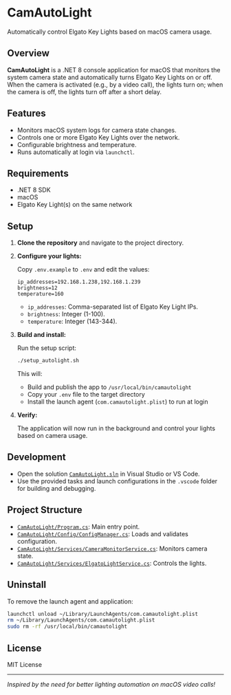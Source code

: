 # CamAutoLight

Automatically control Elgato Key Lights based on macOS camera usage.

## Overview

**CamAutoLight** is a .NET 8 console application for macOS that monitors the system camera state and automatically turns Elgato Key Lights on or off. When the camera is activated (e.g., by a video call), the lights turn on; when the camera is off, the lights turn off after a short delay.

## Features

- Monitors macOS system logs for camera state changes.
- Controls one or more Elgato Key Lights over the network.
- Configurable brightness and temperature.
- Runs automatically at login via `launchctl`.

## Requirements

- .NET 8 SDK
- macOS
- Elgato Key Light(s) on the same network

## Setup

1. **Clone the repository** and navigate to the project directory.

2. **Configure your lights:**

   Copy `.env.example` to `.env` and edit the values:

   ```env
   ip_addresses=192.168.1.238,192.168.1.239
   brightness=12
   temperature=160
   ```

   - `ip_addresses`: Comma-separated list of Elgato Key Light IPs.
   - `brightness`: Integer (1-100).
   - `temperature`: Integer (143-344).

3. **Build and install:**

   Run the setup script:

   ```sh
   ./setup_autolight.sh
   ```

   This will:
   - Build and publish the app to `/usr/local/bin/camautolight`
   - Copy your `.env` file to the target directory
   - Install the launch agent (`com.camautolight.plist`) to run at login

4. **Verify:**

   The application will now run in the background and control your lights based on camera usage.

## Development

- Open the solution [`CamAutoLight.sln`](CamAutoLight.sln) in Visual Studio or VS Code.
- Use the provided tasks and launch configurations in the `.vscode` folder for building and debugging.

## Project Structure

- [`CamAutoLight/Program.cs`](CamAutoLight/Program.cs): Main entry point.
- [`CamAutoLight/Config/ConfigManager.cs`](CamAutoLight/Config/ConfigManager.cs): Loads and validates configuration.
- [`CamAutoLight/Services/CameraMonitorService.cs`](CamAutoLight/Services/CameraMonitorService.cs): Monitors camera state.
- [`CamAutoLight/Services/ElgatoLightService.cs`](CamAutoLight/Services/ElgatoLightService.cs): Controls the lights.

## Uninstall

To remove the launch agent and application:

```sh
launchctl unload ~/Library/LaunchAgents/com.camautolight.plist
rm ~/Library/LaunchAgents/com.camautolight.plist
sudo rm -rf /usr/local/bin/camautolight
```

## License

MIT License

---

*Inspired by the need for better lighting automation on macOS video calls!*
